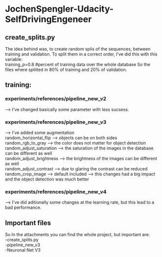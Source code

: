 # JochenSpengler-Udacity-SelfDrivingEngeneer
## create_splits.py
The idea behind was, to create random splis of the sequences, between training and validation. To split them in a correct order, I've did this with this variable: <br />
training_p=0.8 #percent of training data over the whole database
So the files where splitted in 80% of training and 20% of validation.
## training:
### experiments/references/pipeline_new_v2
--> I've changed basically some parameter with less sucsess. 
### experiments/references/pipeline_new_v3
--> I've added some augmentation<br />
random_horizontal_flip --> objects can be on both sides<br />
random_rgb_to_gray --> the color does not matter for object detection<br />
random_adjust_saturation --> the saturation of the images in the database can be different as well<br />
random_adjust_brightness --> the brightness of the images can be different as well<br />
random_adjust_contrast --> due to glaring the contrast can be reduced<br />
random_crop_image --> default included
--> this changes had a big impact and the object detection was much better
### experiments/references/pipeline_new_v4
--> I've did aditionally some changes at the learning rate, but this lead to a bad performance.

## Important files
So In the attachments you can find the whole project, but important are:<br />
-create_splits.py<br />
-pipeline_new_v3<br />
-Neuronal Net V3
